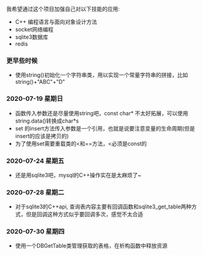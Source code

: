 我希望通过这个项目加强自己对以下技能的应用:
+ C++ 编程语言与面向对象设计方法
+ socket网络编程
+ sqlite3数据库
+ redis

### 更早些时候
+ 使用string()初始化一个字符串类，用以实现一个常量字符串的拼接，比如 string()+"ABC"+"D"

### 2020-07-19 星期日
+ 函数传入参数还是尽量使用string吧，const char* 不太好拓展，可以使用string.data()转换成char*s
+ set<class A> 的insert方法传入参数是一个引用，也就是说要注意变量的生命周期(但是insert的应该是拷贝的)
+ 为了使用set需要重载类的<和==方法，<必须是const的

### 2020-07-24 星期五
+ 还是用sqlite3吧，mysql的C++操作实在是太麻烦了~

### 2020-07-28 星期二
+ 对于sqlite3的C++api, 查询表内容主要有回调函数和sqlite3_get_table两种方式，但是回调这种方式似乎要回调多次，感觉不太合适

### 2020-07-30 星期四
+ 使用一个DBGetTable类管理获取的表格，在析构函数中释放资源